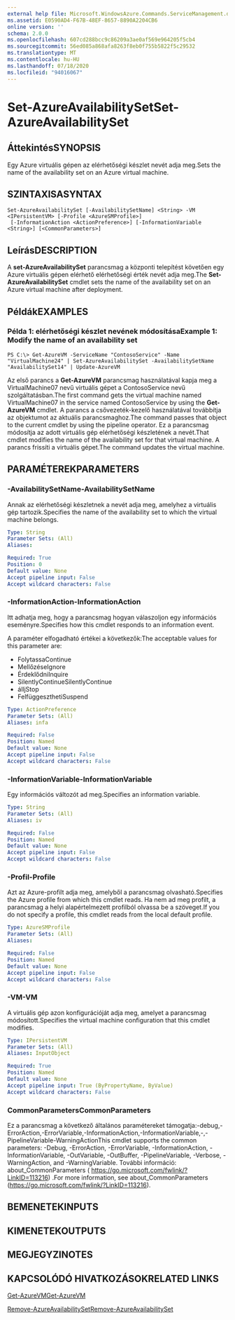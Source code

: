 ```yaml
---
external help file: Microsoft.WindowsAzure.Commands.ServiceManagement.dll-Help.xml
ms.assetid: E0590AD4-F67B-48EF-8657-8890A2204CB6
online version: ''
schema: 2.0.0
ms.openlocfilehash: 607cd288bcc9c86209a3ae0af569e964205f5cb4
ms.sourcegitcommit: 56ed085a868afa8263f8eb0f755b5822f5c29532
ms.translationtype: MT
ms.contentlocale: hu-HU
ms.lasthandoff: 07/18/2020
ms.locfileid: "94016067"
---
```

# <span data-ttu-id="93555-101">Set-AzureAvailabilitySet</span><span class="sxs-lookup"><span data-stu-id="93555-101">Set-AzureAvailabilitySet</span></span>

## <span data-ttu-id="93555-102">Áttekintés</span><span class="sxs-lookup"><span data-stu-id="93555-102">SYNOPSIS</span></span>
<span data-ttu-id="93555-103">Egy Azure virtuális gépen az elérhetőségi készlet nevét adja meg.</span><span class="sxs-lookup"><span data-stu-id="93555-103">Sets the name of the availability set on an Azure virtual machine.</span></span>

## <span data-ttu-id="93555-104">SZINTAXISA</span><span class="sxs-lookup"><span data-stu-id="93555-104">SYNTAX</span></span>

```
Set-AzureAvailabilitySet [-AvailabilitySetName] <String> -VM <IPersistentVM> [-Profile <AzureSMProfile>]
 [-InformationAction <ActionPreference>] [-InformationVariable <String>] [<CommonParameters>]
```

## <span data-ttu-id="93555-105">Leírás</span><span class="sxs-lookup"><span data-stu-id="93555-105">DESCRIPTION</span></span>
<span data-ttu-id="93555-106">A **set-AzureAvailabilitySet** parancsmag a központi telepítést követően egy Azure virtuális gépen elérhető elérhetőségi érték nevét adja meg.</span><span class="sxs-lookup"><span data-stu-id="93555-106">The **Set-AzureAvailabilitySet** cmdlet sets the name of the availability set on an Azure virtual machine after deployment.</span></span>

## <span data-ttu-id="93555-107">Példák</span><span class="sxs-lookup"><span data-stu-id="93555-107">EXAMPLES</span></span>

### <span data-ttu-id="93555-108">Példa 1: elérhetőségi készlet nevének módosítása</span><span class="sxs-lookup"><span data-stu-id="93555-108">Example 1: Modify the name of an availability set</span></span>
```
PS C:\> Get-AzureVM -ServiceName "ContosoService" -Name "VirtualMachine24" | Set-AzureAvailabilitySet -AvailabilitySetName "AvailabilitySet14" | Update-AzureVM
```

<span data-ttu-id="93555-109">Az első parancs a **Get-AzureVM** parancsmag használatával kapja meg a VirtualMachine07 nevű virtuális gépet a ContosoService nevű szolgáltatásban.</span><span class="sxs-lookup"><span data-stu-id="93555-109">The first command gets the virtual machine named VirtualMachine07 in the service named ContosoService by using the **Get-AzureVM** cmdlet.</span></span>
<span data-ttu-id="93555-110">A parancs a csővezeték-kezelő használatával továbbítja az objektumot az aktuális parancsmaghoz.</span><span class="sxs-lookup"><span data-stu-id="93555-110">The command passes that object to the current cmdlet by using the pipeline operator.</span></span>
<span data-ttu-id="93555-111">Ez a parancsmag módosítja az adott virtuális gép elérhetőségi készletének a nevét.</span><span class="sxs-lookup"><span data-stu-id="93555-111">That cmdlet modifies the name of the availability set for that virtual machine.</span></span>
<span data-ttu-id="93555-112">A parancs frissíti a virtuális gépet.</span><span class="sxs-lookup"><span data-stu-id="93555-112">The command updates the virtual machine.</span></span>

## <span data-ttu-id="93555-113">PARAMÉTEREK</span><span class="sxs-lookup"><span data-stu-id="93555-113">PARAMETERS</span></span>

### <span data-ttu-id="93555-114">-AvailabilitySetName</span><span class="sxs-lookup"><span data-stu-id="93555-114">-AvailabilitySetName</span></span>
<span data-ttu-id="93555-115">Annak az elérhetőségi készletnek a nevét adja meg, amelyhez a virtuális gép tartozik.</span><span class="sxs-lookup"><span data-stu-id="93555-115">Specifies the name of the availability set to which the virtual machine belongs.</span></span>

```yaml
Type: String
Parameter Sets: (All)
Aliases: 

Required: True
Position: 0
Default value: None
Accept pipeline input: False
Accept wildcard characters: False
```

### <span data-ttu-id="93555-116">-InformationAction</span><span class="sxs-lookup"><span data-stu-id="93555-116">-InformationAction</span></span>
<span data-ttu-id="93555-117">Itt adhatja meg, hogy a parancsmag hogyan válaszoljon egy információs eseményre.</span><span class="sxs-lookup"><span data-stu-id="93555-117">Specifies how this cmdlet responds to an information event.</span></span>

<span data-ttu-id="93555-118">A paraméter elfogadható értékei a következők:</span><span class="sxs-lookup"><span data-stu-id="93555-118">The acceptable values for this parameter are:</span></span>

- <span data-ttu-id="93555-119">Folytassa</span><span class="sxs-lookup"><span data-stu-id="93555-119">Continue</span></span>
- <span data-ttu-id="93555-120">Mellőzése</span><span class="sxs-lookup"><span data-stu-id="93555-120">Ignore</span></span>
- <span data-ttu-id="93555-121">Érdeklődni</span><span class="sxs-lookup"><span data-stu-id="93555-121">Inquire</span></span>
- <span data-ttu-id="93555-122">SilentlyContinue</span><span class="sxs-lookup"><span data-stu-id="93555-122">SilentlyContinue</span></span>
- <span data-ttu-id="93555-123">állj</span><span class="sxs-lookup"><span data-stu-id="93555-123">Stop</span></span>
- <span data-ttu-id="93555-124">Felfüggesztheti</span><span class="sxs-lookup"><span data-stu-id="93555-124">Suspend</span></span>

```yaml
Type: ActionPreference
Parameter Sets: (All)
Aliases: infa

Required: False
Position: Named
Default value: None
Accept pipeline input: False
Accept wildcard characters: False
```

### <span data-ttu-id="93555-125">-InformationVariable</span><span class="sxs-lookup"><span data-stu-id="93555-125">-InformationVariable</span></span>
<span data-ttu-id="93555-126">Egy információs változót ad meg.</span><span class="sxs-lookup"><span data-stu-id="93555-126">Specifies an information variable.</span></span>

```yaml
Type: String
Parameter Sets: (All)
Aliases: iv

Required: False
Position: Named
Default value: None
Accept pipeline input: False
Accept wildcard characters: False
```

### <span data-ttu-id="93555-127">-Profil</span><span class="sxs-lookup"><span data-stu-id="93555-127">-Profile</span></span>
<span data-ttu-id="93555-128">Azt az Azure-profilt adja meg, amelyből a parancsmag olvasható.</span><span class="sxs-lookup"><span data-stu-id="93555-128">Specifies the Azure profile from which this cmdlet reads.</span></span>
<span data-ttu-id="93555-129">Ha nem ad meg profilt, a parancsmag a helyi alapértelmezett profilból olvassa be a szöveget.</span><span class="sxs-lookup"><span data-stu-id="93555-129">If you do not specify a profile, this cmdlet reads from the local default profile.</span></span>

```yaml
Type: AzureSMProfile
Parameter Sets: (All)
Aliases: 

Required: False
Position: Named
Default value: None
Accept pipeline input: False
Accept wildcard characters: False
```

### <span data-ttu-id="93555-130">-VM</span><span class="sxs-lookup"><span data-stu-id="93555-130">-VM</span></span>
<span data-ttu-id="93555-131">A virtuális gép azon konfigurációját adja meg, amelyet a parancsmag módosított.</span><span class="sxs-lookup"><span data-stu-id="93555-131">Specifies the virtual machine configuration that this cmdlet modifies.</span></span>

```yaml
Type: IPersistentVM
Parameter Sets: (All)
Aliases: InputObject

Required: True
Position: Named
Default value: None
Accept pipeline input: True (ByPropertyName, ByValue)
Accept wildcard characters: False
```

### <span data-ttu-id="93555-132">CommonParameters</span><span class="sxs-lookup"><span data-stu-id="93555-132">CommonParameters</span></span>
<span data-ttu-id="93555-133">Ez a parancsmag a következő általános paramétereket támogatja:-debug,-ErrorAction,-ErrorVariable,-InformationAction,-InformationVariable,-,-PipelineVariable-WarningAction</span><span class="sxs-lookup"><span data-stu-id="93555-133">This cmdlet supports the common parameters: -Debug, -ErrorAction, -ErrorVariable, -InformationAction, -InformationVariable, -OutVariable, -OutBuffer, -PipelineVariable, -Verbose, -WarningAction, and -WarningVariable.</span></span> <span data-ttu-id="93555-134">További információ: about_CommonParameters ( https://go.microsoft.com/fwlink/?LinkID=113216) .</span><span class="sxs-lookup"><span data-stu-id="93555-134">For more information, see about_CommonParameters (https://go.microsoft.com/fwlink/?LinkID=113216).</span></span>

## <span data-ttu-id="93555-135">BEMENETEK</span><span class="sxs-lookup"><span data-stu-id="93555-135">INPUTS</span></span>

## <span data-ttu-id="93555-136">KIMENETEK</span><span class="sxs-lookup"><span data-stu-id="93555-136">OUTPUTS</span></span>

## <span data-ttu-id="93555-137">MEGJEGYZI</span><span class="sxs-lookup"><span data-stu-id="93555-137">NOTES</span></span>

## <span data-ttu-id="93555-138">KAPCSOLÓDÓ HIVATKOZÁSOK</span><span class="sxs-lookup"><span data-stu-id="93555-138">RELATED LINKS</span></span>

[<span data-ttu-id="93555-139">Get-AzureVM</span><span class="sxs-lookup"><span data-stu-id="93555-139">Get-AzureVM</span></span>](./Get-AzureVM.md)

[<span data-ttu-id="93555-140">Remove-AzureAvailabilitySet</span><span class="sxs-lookup"><span data-stu-id="93555-140">Remove-AzureAvailabilitySet</span></span>](./Remove-AzureAvailabilitySet.md)


